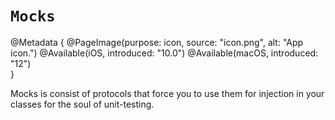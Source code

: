 # ``Mocks``

@Metadata {
   @PageImage(purpose: icon, source: "icon.png", alt: "App icon.")
   @Available(iOS, introduced: "10.0")
   @Available(macOS, introduced: "12")    
}

Mocks is consist of protocols that force you to use them for injection in your classes for the soul of unit-testing.